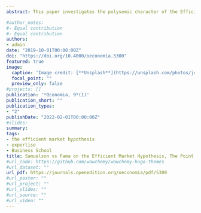 ```yaml
---
abstract: This paper investigates the polysemic character of the Efficient Market Hypothesis through a comparison of the contributions of the two authors who introduced this hypothesis in 1965, Eugene Fama and Paul Samuelson. While both had a normative approach, it is argued that the key point distinguishing the two contributions is the expertise developed by each author. Fama interpreted his model to make practical recommendations for investment strategy. Samuelson interpreted his model to discuss and promote a political expertise that would be useful for policymaking such as the Pareto optimality of speculative price or the social benefit of speculation. The second part investigates the context of paper writing. We suggest that two elements are central to explain Fama and Samuelson's stance. First, the contrasting viewpoints of their research institutions, respectively Chicago and MIT, and second, the position of each author in early financial economics. Finally, we show how their early contrasted stance is consistent with Fama and Samuelson's opposite reactions to the Efficient Market Hypothesis controversy in the 1980s. In conclusion, we suggest that this opposition between Fama and Samuelson is useful to discuss the early EMH controversy in the 1980s.

#author_notes:
#- Equal contribution
#- Equal contribution
authors:
- admin
date: "2019-10-01T00:00:00Z"
doi: "https://doi.org/10.4000/oeconomia.5300"
featured: true
image:
  caption: 'Image credit: [**Unsplash**](https://unsplash.com/photos/jdD8gXaTZsc)'
  focal_point: ""
  preview_only: false
#projects: []
publication: '*Œconomia, 9*(1)'
publication_short: ""
publication_types:
- "2"
publishDate: "2022-02-01T00:00:00Z"
#slides: 
summary: 
tags:
- the efficient market hypothesis
- expertise
- Business School
title: Samuelson vs Fama on the Efficient Market Hypothesis, The Point of View of Expertise
#url_code: https://github.com/wowchemy/wowchemy-hugo-themes
#url_dataset: ""
url_pdf: https://journals.openedition.org/oeconomia/pdf/5300
#url_poster: ""
#url_project: ""
#url_slides: ""
#url_source: ""
#url_video: ""
---
```


